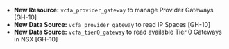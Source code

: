 * **New Resource:** `vcfa_provider_gateway` to manage Provider Gateways [GH-10]
* **New Data Source:** `vcfa_provider_gateway` to read IP Spaces [GH-10]
* **New Data Source:** `vcfa_tier0_gateway` to read available Tier 0 Gateways in NSX [GH-10]
